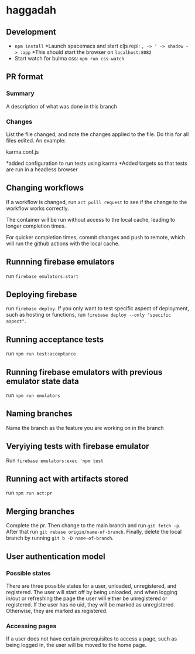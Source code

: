# haggadah

## Development
* `npm install`
*Launch spacemacs and start cljs repl: `, -> ' -> shadow -> :app`
*This should start the browser on `localhost:8082`
* Start watch for bulma css: `npm run css-watch `

## PR format

 ### Summary
 A description of what was done in this branch
 
### Changes
List the file changed, and note the changes applied to the file. Do this for all files edited. An example:

karma.conf.js

*added configuration to run tests using karma
*Added targets so that tests are run in a headless browser

## Changing workflows
If a workflow is changed, run `act pulll_request` to see if the change to the workflow works correctly. 

The container will be run without access to the local cache, leading to longer completion times. 

For quicker completion times, commit changes and push to remote, which will run the github actions with the local cache.

## Runnning firebase emulators
run `firebase emulators:start`

## Deploying firebase
run `firebase deploy`. If you only want to test specific aspect of deployment, such as hosting or functions, run `firebase deploy --only "specific aspect"`.

## Running acceptance tests
run `npm run test:acceptance`

## Running firebase emulators with previous emulator state data
run `npm run emulators`

## Naming branches
Name the branch as the feature you are working on in the branch

## Veryiying tests with firebase emulator
Run `firebase emulators:exec 'npm test`

## Running act with artifacts stored
run `npm run act:pr`

## Merging branches
Complete the pr. Then change to the main branch and run `git fetch -p`. After that run `git rebase origin/name-of-branch`. Finally, delete the local branch by running `git b -D name-of-branch`.

## User authentication model

### Possible states
There are three possible states for a user, unloaded, unregistered, and registered. The user will start off by being unloaded, and when logging in/out or refreshing the page the user will either be unregistered or registered. If the user has no uid, they will be marked as unregistered. Otherwise, they are marked as registered.

### Accessing pages
If a user does not have certain prerequisites to access a page, such as being logged in, the user will be moved to the home page. 
